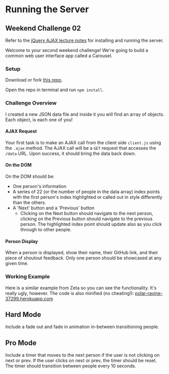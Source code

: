 # Running the Server

## Weekend Challenge 02

Refer to the [jQuery AJAX lecture notes](https://github.com/kdszafranski/prime-ajax-intro) for installing and running the server.

Welcome to your second weekend challenge! We're going to build a common web user interface app called a Carousel.

### Setup

Download or fork [this repo](https://github.com/kdszafranski/sigma_weekend2_start/).

Open the repo in terminal and run `npm install`.

### Challenge Overview

I created a new JSON data file and inside it you will find an array of objects. Each object, is each one of you!

#### AJAX Request

Your first task is to make an AJAX call from the client side `client.js` using the `.ajax` method. The AJAX call will be a `GET` request that accesses the `/data` URL. Upon success, it should bring the data back down.

#### On the DOM

On the DOM should be:

- One person's information
- A series of 22 (or the number of people in the data array) index points with the first person's index highlighted or called out in style differently than the others.
- A 'Next' button and a 'Previous' button
  - Clicking on the Next button should navigate to the next person, clicking on the Previous button should navigate to the previous person. The highlighted index point should update also as you click through to other people.

#### Person Display

When a person is displayed, show their name, their GitHub link, and their piece of shoutout feedback. Only one person should be showcased at any given time.

### Working Example

Here is a similar example from Zeta so you can see the functionality. It's really ugly, however. The code is also minified (no cheating!): [polar-ravine-37299.herokuapp.com](https://polar-ravine-37299.herokuapp.com/)

## Hard Mode

Include a fade out and fade in animation in-between transitioning people.

## Pro Mode

Include a timer that moves to the next person if the user is not clicking on next or prev. If the user clicks on next or prev, the timer should be reset. The timer should transition between people every 10 seconds.
